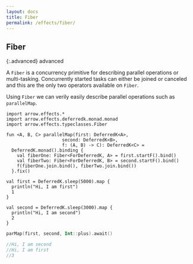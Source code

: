 ```yaml
---
layout: docs
title: Fiber
permalink: /effects/fiber/
---
```


## Fiber

{:.advanced}
advanced

A `Fiber` is a concurrency primitive for describing parallel operations or multi-tasking.
Concurrently started tasks can either be joined or canceled and this are the only two operators available on `Fiber`.

Using `Fiber` we can verily easily describe parallel operations such as `parallelMap`.

```kotlin:ank
import arrow.effects.*
import arrow.effects.deferredk.monad.monad
import arrow.effects.typeclasses.Fiber

fun <A, B, C> parallelMap(first: DeferredK<A>,
                     second: DeferredK<B>,
                     f: (A, B) -> C): DeferredK<C> =
  DeferredK.monad().binding {
    val fiberOne: Fiber<ForDeferredK, A> = first.startF().bind()
    val fiberTwo: Fiber<ForDeferredK, B> = second.startF().bind()
    f(fiberOne.join.bind(), fiberTwo.join.bind())
  }.fix()

val first = DeferredK.sleep(5000).map {
  println("Hi, I am first")
  1
}

val second = DeferredK.sleep(3000).map {
  println("Hi, I am second")
  2
}
```

```kotlin
parMap(first, second, Int::plus).await()

//Hi, I am second
//Hi, I am first
//3
```

